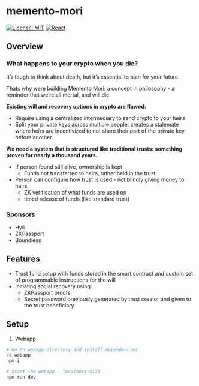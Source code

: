 # memento-mori

[![License: MIT](https://img.shields.io/badge/License-MIT-yellow.svg)](https://opensource.org/licenses/MIT)
[![React](https://img.shields.io/badge/React-18+-61dafb.svg)](https://reactjs.org/)

## Overview

### What happens to your crypto when you die? 

It’s tough to think about death, but it’s essential to plan for your future. 

Thats why were building Memento Mori: a concept in philosophy - a reminder that we’re all mortal, and will die.

**Existing will and recovery options in crypto are flawed:**

- Require using a centralized intermediary to send crypto to your heirs
- Split your private keys across multiple people: creates a stalemate where heirs are incentivized to not share their part of the private key before another

**We need a system that is structured like traditional trusts: something proven for nearly a thousand years.** 

- If person found still alive, ownership is kept
    - Funds not transferred to heirs,  rather held in the trust
- Person can configure how trust is used - not blindly giving money to hairs
    - ZK verification of what funds are used on
    - timed release of funds (like standard trust)

### Sponsors

- Hyli
- ZKPassport
- Boundless

## Features

- Trust fund setup with funds stored in the smart contract and custom set of programmable instructions for the will
- Initiating social recovery using:
  - ZKPassport proofs
  - Secret password previously generated by trust creator and given to the trust beneficiary


## Setup

1. Webapp

```bash
# Go to webapp directory and install dependencies
cd webapp
npm i

# Start the webapp - localhost:5173
npm run dev
```


